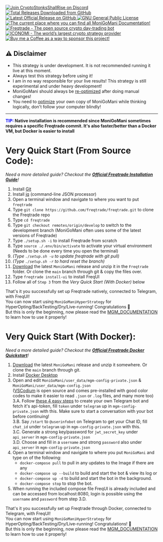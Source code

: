 <p align="left">
    <a href="https://discord.gg/xFZ9bB6vEz">
        <img src="https://img.shields.io/discord/819237123009150977?label=Discord%20Server&logo=discord" alt="Join CryptoStonksShallRise on Discord">
    </a> <a href="https://github.com/Rikj000/MoniGoMani/releases">
        <img src="https://img.shields.io/github/downloads/Rikj000/MoniGoMani/total?label=Total%20Downloads&logo=github" alt="Total Releases Downloaded from GitHub">
    </a> <a href="https://github.com/Rikj000/MoniGoMani/releases/latest">
        <img src="https://img.shields.io/github/v/release/Rikj000/MoniGoMani?include_prereleases&label=Latest%20Release&logo=github" alt="Latest Official Release on GitHub">
    </a> <a href="https://github.com/Rikj000/MoniGoMani/blob/main/LICENSE">
        <img src="https://img.shields.io/github/license/Rikj000/MoniGoMani?label=License&logo=gnu" alt="GNU General Public License">
    </a> <a href="https://github.com/Rikj000/MoniGoMani/blob/main/MGM_DOCUMENTATION.md">
        <img src="https://img.shields.io/badge/Docs-MGM_DOCUMENTATION.md-blue?logo=libreoffice&logoColor=white" alt="The current place where you can find all MoniGoMani Documentation!">
    </a> <a href="https://www.freqtrade.io/en/latest/">
        <img src="https://img.shields.io/badge/Trading%20Bot-Freqtrade-blue?logo=probot&logoColor=white" alt="Freqtrade - The open source crypto day-trading bot">
    </a> <a href="https://www.iconomi.com/register?ref=JdFzz">
        <img src="https://img.shields.io/badge/Join-ICONOMI-blue?logo=bitcoin&logoColor=white" alt="ICONOMI - The world’s largest crypto strategy provider">
    </a> <a href="https://www.buymeacoffee.com/Rikj000">
        <img src="https://img.shields.io/badge/-Buy%20me%20a%20Coffee!-FFDD00?logo=buy-me-a-coffee&logoColor=black" alt="Buy me a Coffee as a way to sponsor this project!">
    </a>
</p>

## ⚠️ Disclaimer
 - This strategy is under development. It is not recommended running it live at this moment.
 - Always test this strategy before using it!
 - I am in no way responsible for your live results! This strategy is still experimental and under heavy development!
 - MoniGoMani should always be [re-optimized](https://github.com/Rikj000/MoniGoMani/blob/main/MGM_DOCUMENTATION.md#how-to-optimize-monigomani) after doing manual changes!
 - You need to [optimize](https://github.com/Rikj000/MoniGoMani/blob/main/MGM_DOCUMENTATION.md#how-to-optimize-monigomani) your own copy of MoniGoMani while thinking logically, don't follow your computer blindly!
<hr>
   
**<span style="color:blue">TIP:</span> Native installation is recommended since MoniGoMani sometimes requires a specific Freqtrade commit. It's also faster/better than a Docker VM, but Docker is easier to install**   


# Very Quick Start (From Source Code):   
*Need a more detailed guide? Checkout the [**Official Freqtrade Installation Guide**](https://www.freqtrade.io/en/latest/installation/)!*    

1) Install [Git](https://git-scm.com/downloads)   
2) Install [jq](https://stedolan.github.io/jq/) (command-line JSON processor)   
3) Open a terminal window and navigate to where you want to put `freqtrade`   
4) Type `git clone https://github.com/freqtrade/freqtrade.git` to clone the Freqtrade repo    
5) Type `cd freqtrade`   
6) Type `git checkout remotes/origin/develop` to switch to the development branch (MoniGoMani often uses some of the latest versions of Freqtrade)   
7) Type `./setup.sh -i` to install Freqtrade from scratch   
8) Type `source ./.env/bin/activate` to activate your virtual environment (Needs to be done every time you open the terminal)   
9) *(Type `./setup.sh -u` to update freqtrade with git pull)*   
10) *(Type `./setup.sh -r` to hard reset the branch)*   
11) [Download](https://github.com/Rikj000/MoniGoMani/releases) the latest `MoniGoMani` release and unzip it in the `Freqtrade` folder. Or clone the `main` branch through git & copy the files over.   
12) Type `freqtrade install-ui` to install FreqUI   
13) Follow all of `Step 3` from the *Very Quick Start (With Docker)* below   

That's it you successfully set up Freqtrade natively, connected to Telegram, with FreqUI!   
You can now start using `MoniGoManiHyperStrategy` for HyperOpting/BackTesting/Dry/Live-running! Congratulations :tada:   
But this is only the beginning, now please read the [MGM_DOCUMENTATION](https://github.com/Rikj000/MoniGoMani/blob/main/MGM_DOCUMENTATION.md) to learn how to use it properly!   

# Very Quick Start (With Docker):   
*Need a more detailed guide? Checkout the [**Official Freqtrade Docker Quickstart**](https://www.freqtrade.io/en/stable/docker_quickstart/)!*    

1) [Download](https://github.com/Rikj000/MoniGoMani/releases) the latest `MoniGoMani` release and unzip it somewhere. Or clone the `main` branch through git.
2) Install [Docker Desktop](https://www.docker.com/get-started)
3) Open and edit `MoniGoMani/user_data/mgm-config-private.json` & `MoniGoMani/user_data/mgm-config.json`   
([VSCodium](https://vscodium.com/) is open source and comes pre-installed with good color codes to make it easier to read `.json` or `.log` files, and many more too)   
    3.A. Follow [these 4 easy steps](https://www.siteguarding.com/en/how-to-get-telegram-bot-api-token) to create your own Telegram bot and fetch it's api-token, fill `token` under `telegram` up in `mgm-config-private.json` with this. Make sure to start a conversation with your bot before continuing!   
    3.B. Say `/start` to `@userinfobot` on Telegram to get your Chat ID, fill `chat_id` under `telegram` up in `mgm-config-private.json` with this.   
    3.C. Generate a strong key/password for `jwt_secret_key` under `api_server` in `mgm-config-private.json`   
    3.D. Choose and fill in a `username` and strong `password` also under `api_server` in `mgm-config-private.json`   
4) Open a terminal window and navigate to where you put `MoniGoMani` and type on of the following:   
    - `docker-compose pull` to pull in any updates to the Image if there are any
    - `docker-compose up --build` to build and start the bot & view its log or   
    - `docker-compose up -d`  to build and start the bot in the background.   
    - `docker-compose stop` to stop the bot.   
5) When running the included compose file FreqUI is already included and can be accessed from localhost:8080, 
   login is possible using the `username` and `password` from step 3.D.

That's it you successfully set up Freqtrade through Docker, connected to Telegram, with FreqUI!   
You can now start using `MoniGoManiHyperStrategy` for HyperOpting/BackTesting/Dry/Live-running! Congratulations! :tada:   
But this is only the beginning, now please read the [MGM_DOCUMENTATION](https://github.com/Rikj000/MoniGoMani/blob/main/MGM_DOCUMENTATION.md) to learn how to use it properly!   